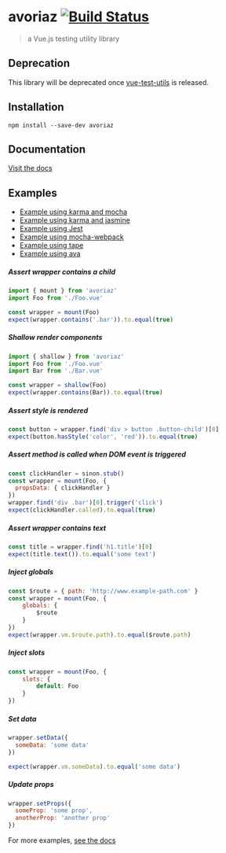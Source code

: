 # avoriaz [![Build Status](https://travis-ci.org/eddyerburgh/avoriaz.svg?branch=master)](https://travis-ci.org/eddyerburgh/avoriaz)


> a Vue.js testing utility library

## Deprecation

This library will be deprecated once [vue-test-utils](https://github.com/vuejs/vue-test-utils) is released.

## Installation

```
npm install --save-dev avoriaz
```

## Documentation

[Visit the docs](https://eddyerburgh.gitbooks.io/avoriaz/content/)

## Examples

- [Example using karma and mocha](https://github.com/eddyerburgh/avoriaz-karma-mocha-example)
- [Example using karma and jasmine](https://github.com/eddyerburgh/avoriaz-karma-jasmine-example)
- [Example using Jest](https://github.com/eddyerburgh/avoriaz-jest-example)
- [Example using mocha-webpack](https://github.com/eddyerburgh/avoriaz-mocha-example)
- [Example using tape](https://github.com/eddyerburgh/avoriaz-tape-example)
- [Example using ava](https://github.com/eddyerburgh/avoriaz-ava-example)

##### Assert wrapper contains a child
```js
import { mount } from 'avoriaz'
import Foo from './Foo.vue'

const wrapper = mount(Foo)
expect(wrapper.contains('.bar')).to.equal(true)
```

##### Shallow render components
```js
import { shallow } from 'avoriaz'
import Foo from './Foo.vue'
import Bar from './Bar.vue'

const wrapper = shallow(Foo)
expect(wrapper.contains(Bar)).to.equal(true)
```

##### Assert style is rendered
```js
const button = wrapper.find('div > button .button-child')[0]
expect(button.hasStyle('color', 'red')).to.equal(true)
```

##### Assert method is called when DOM event is triggered
```js
const clickHandler = sinon.stub()
const wrapper = mount(Foo, {
  propsData: { clickHandler }
})
wrapper.find('div .bar')[0].trigger('click')
expect(clickHandler.called).to.equal(true)
```

##### Assert wrapper contains text
```js
const title = wrapper.find('h1.title')[0]
expect(title.text()).to.equal('some text')
```

##### Inject globals
```js
const $route = { path: 'http://www.example-path.com' }
const wrapper = mount(Foo, { 
    globals: {
        $route
    }
})
expect(wrapper.vm.$route.path).to.equal($route.path)
```

##### Inject slots
```js
const wrapper = mount(Foo, { 
    slots: {
        default: Foo
    }
})
```

##### Set data
```js
wrapper.setData({
  someData: 'some data'
})

expect(wrapper.vm.someData).to.equal('some data')
```

##### Update props
```js
wrapper.setProps({
  someProp: 'some prop',
  anotherProp: 'another prop'
})
```

For more examples, [see the docs](https://eddyerburgh.gitbooks.io/avoriaz/content/)
